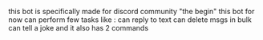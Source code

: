 this bot is specifically made for discord community "the begin"
this bot for now can perform few tasks like :
can reply to text
can delete msgs in bulk
can tell a joke
and it also has 2 commands 

